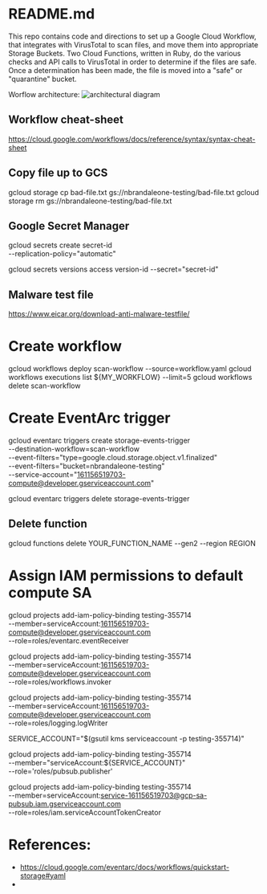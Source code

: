 # README.md

This repo contains code and directions to set up a Google Cloud Workflow,
that integrates with VirusTotal to scan files, and move them into
appropriate Storage Buckets. Two Cloud Functions,
written in Ruby, do the various checks and API calls to VirusTotal in order
to determine if the files are safe. Once a determination has been made,
the file is moved into a "safe" or "quarantine" bucket.

Worflow architecture:
![architectural diagram](https://github.com/nbrandaleone-gcp/virustotal-scan/workflor-diagram.png "diagram")

## Workflow cheat-sheet

https://cloud.google.com/workflows/docs/reference/syntax/syntax-cheat-sheet

## Copy file up to GCS

gcloud storage cp bad-file.txt gs://nbrandaleone-testing/bad-file.txt
gcloud storage rm gs://nbrandaleone-testing/bad-file.txt

## Google Secret Manager

gcloud secrets create secret-id \
 --replication-policy="automatic"

gcloud secrets versions access version-id --secret="secret-id"

## Malware test file

https://www.eicar.org/download-anti-malware-testfile/

# Create workflow

gcloud workflows deploy scan-workflow --source=workflow.yaml
gcloud workflows executions list ${MY_WORKFLOW} --limit=5
gcloud workflows delete scan-workflow

# Create EventArc trigger

gcloud eventarc triggers create storage-events-trigger \
 --destination-workflow=scan-workflow \
 --event-filters="type=google.cloud.storage.object.v1.finalized" \
 --event-filters="bucket=nbrandaleone-testing" \
 --service-account="161156519703-compute@developer.gserviceaccount.com"

gcloud eventarc triggers delete storage-events-trigger

## Delete function

gcloud functions delete YOUR_FUNCTION_NAME --gen2 --region REGION

# Assign IAM permissions to default compute SA

gcloud projects add-iam-policy-binding testing-355714 \
 --member=serviceAccount:161156519703-compute@developer.gserviceaccount.com \
 --role=roles/eventarc.eventReceiver

gcloud projects add-iam-policy-binding testing-355714 \
 --member=serviceAccount:161156519703-compute@developer.gserviceaccount.com \
 --role=roles/workflows.invoker

gcloud projects add-iam-policy-binding testing-355714 \
 --member=serviceAccount:161156519703-compute@developer.gserviceaccount.com \
 --role=roles/logging.logWriter

SERVICE_ACCOUNT="$(gsutil kms serviceaccount -p testing-355714)"

gcloud projects add-iam-policy-binding testing-355714 \
 --member="serviceAccount:${SERVICE_ACCOUNT}" \
 --role='roles/pubsub.publisher'

gcloud projects add-iam-policy-binding testing-355714 \
 --member=serviceAccount:service-161156519703@gcp-sa-pubsub.iam.gserviceaccount.com \
 --role=roles/iam.serviceAccountTokenCreator

# References:

- https://cloud.google.com/eventarc/docs/workflows/quickstart-storage#yaml
-

